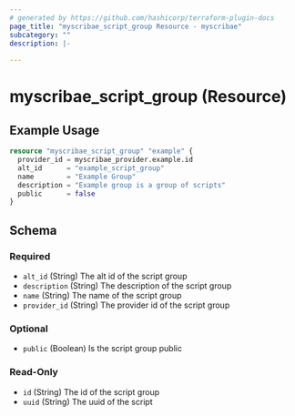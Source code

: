 ```yaml
---
# generated by https://github.com/hashicorp/terraform-plugin-docs
page_title: "myscribae_script_group Resource - myscribae"
subcategory: ""
description: |-
  
---
```


# myscribae_script_group (Resource)



## Example Usage

```terraform
resource "myscribae_script_group" "example" {
  provider_id = myscribae_provider.example.id
  alt_id      = "example_script_group"
  name        = "Example Group"
  description = "Example group is a group of scripts"
  public      = false
}
```

<!-- schema generated by tfplugindocs -->
## Schema

### Required

- `alt_id` (String) The alt id of the script group
- `description` (String) The description of the script group
- `name` (String) The name of the script group
- `provider_id` (String) The provider id of the script group

### Optional

- `public` (Boolean) Is the script group public

### Read-Only

- `id` (String) The id of the script group
- `uuid` (String) The uuid of the script
